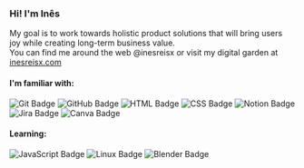 <h3>Hi! I'm Inês</h3>
My goal is to work towards holistic product solutions that will bring users joy while creating long-term business value.<br>
You can find me around the web @inesreisx or visit my digital garden at <a href="https://inesreisx.com/" target="_blank">inesreisx.com</a>

<h4>I'm familiar with:</h4>
<p dir="auto">
<img src="https://img.shields.io/badge/git-%23F05033.svg?style=for-the-badge&logo=git&logoColor=white" alt="Git Badge"/>
<img src="https://img.shields.io/badge/github-%23121011.svg?style=for-the-badge&logo=github&logoColor=white" alt="GitHub Badge"/>
<img src="https://img.shields.io/badge/html5-%23E34F26.svg?style=for-the-badge&logo=html5&logoColor=white" alt="HTML Badge"/>
<img src="https://img.shields.io/badge/css3-%231572B6.svg?style=for-the-badge&logo=css3&logoColor=white" alt="CSS Badge"/>
<img src="https://img.shields.io/badge/Notion-%23000000.svg?style=for-the-badge&logo=notion&logoColor=white" alt="Notion Badge"/>
<img src="https://img.shields.io/badge/jira-%230A0FFF.svg?style=for-the-badge&logo=jira&logoColor=white" alt="Jira Badge"/>
<img src="https://img.shields.io/badge/Canva-%2300C4CC.svg?style=for-the-badge&logo=Canva&logoColor=white" alt="Canva Badge"/>
</p>

<h4>Learning:</h4>
<p dir="auto">
<img src="https://img.shields.io/badge/javascript-%23323330.svg?style=for-the-badge&logo=javascript&logoColor=%23F7DF1E" alt="JavaScript Badge"/>
<img src="https://img.shields.io/badge/Linux-FCC624?style=for-the-badge&logo=linux&logoColor=black" alt="Linux Badge"/>
<img src="https://img.shields.io/badge/blender-%23F5792A.svg?style=for-the-badge&logo=blender&logoColor=white" alt="Blender Badge"/>
